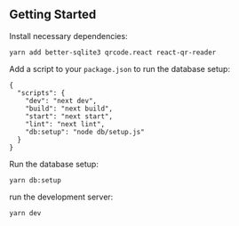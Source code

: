 ## Getting Started
Install necessary dependencies:

```
yarn add better-sqlite3 qrcode.react react-qr-reader
```

Add a script to your `package.json` to run the database setup:
```
{
  "scripts": {
    "dev": "next dev",
    "build": "next build",
    "start": "next start",
    "lint": "next lint",
    "db:setup": "node db/setup.js"
  }
}
```
Run the database setup:
```
yarn db:setup
```

run the development server:

```bash
yarn dev
```
